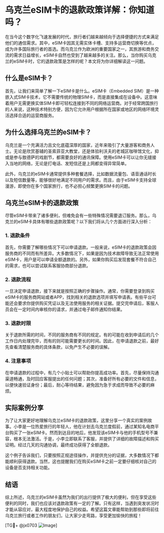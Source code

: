 # 乌克兰eSIM卡的退款政策详解：你知道吗？

在当今这个数字化飞速发展的时代，旅行者们越来越倾向于选择便捷的方式来满足他们的通信需求。其中，eSIM卡因其无需实体卡槽、支持多运营商切换等优点，成为许多国际旅行者的首选。而乌克兰作为欧洲的重要国家之一，其旅游和商务交流的需求日益增长，eSIM卡自然也受到了越来越多的关注。那么，当你购买乌克兰的eSIM卡时，它的退款政策是怎样的呢？本文将为你详细解读这一问题。

## 什么是eSIM卡？

首先，让我们来简单了解一下eSIM卡是什么。eSIM卡（Embedded SIM）是一种嵌入式SIM卡技术，它不需要传统的物理SIM卡，而是直接集成在设备中。这意味着用户无需更换实体SIM卡即可轻松连接到不同的网络运营商。对于经常跨国旅行的人来说，这种技术特别方便，因为它允许用户根据所在国家或地区的网络环境灵活选择合适的运营商服务。

## 为什么选择乌克兰的eSIM卡？

乌克兰是一个充满活力且文化底蕴深厚的国家，近年来吸引了大量游客和商务人士。无论是欣赏基辅的圣索菲亚大教堂，还是体验利沃夫的老城区咖啡馆文化，抑或是参与敖德萨的戏剧节，都需要良好的通讯保障。使用eSIM卡可以让你无缝接入当地的网络，无论是打电话、发短信还是上网都变得异常简单。

此外，乌克兰的eSIM卡通常提供多种套餐选择，比如数据流量包、语音通话时长以及短信数量等，能够很好地满足不同用户的需求。而且，由于eSIM卡支持全球漫游，即使你在多个国家旅行，也不必担心频繁更换SIM卡的问题。

## 乌克兰eSIM卡的退款政策

尽管eSIM卡带来了诸多便利，但难免会有一些特殊情况需要退订服务。那么，乌克兰的eSIM卡具体有哪些退款政策呢？以下我们将从几个方面进行深入分析：

### 1. 退款条件

首先，你需要了解哪些情况下可以申请退款。一般来说，eSIM卡的退款政策会因服务商的不同而有所差异。大多数情况下，如果是因为技术故障导致无法正常使用eSIM卡，用户是可以申请全额退款的。另外，如果你购买后发现套餐不符合自己的需求，也可以尝试联系客服协商部分退款。

### 2. 退款流程

一旦决定申请退款，接下来就是按照正确的步骤操作。通常，你需要登录到购买eSIM卡的服务商网站或者APP，找到相关的退款选项并填写申请表。有些平台可能还会要求你提供购买凭证以及无法使用服务的相关证据。提交完申请后，客服人员会在一定时间内审核你的请求，并通过电子邮件通知你结果。

### 3. 退款时限

关于退款所需的时间，不同的服务商有不同的规定。有的可能在收到申请后的几个工作日内处理完毕，而有的则可能需要更长的时间。因此，在申请退款之前，最好先查看清楚服务商的具体条款，以免产生不必要的误解。

### 4. 注意事项

在申请退款的过程中，有几个小贴士可以帮助你提高成功率。首先，尽量保持沟通渠道畅通，及时回应客服提出的任何问题；其次，准备好所有必要的文件和信息，以便快速验证身份；最后，耐心等待结果，避免因为急于求成而导致不必要的麻烦。

## 实际案例分享

为了让大家更好地理解乌克兰eSIM卡的退款政策，这里分享一个真实的案例故事。小李是一位热爱旅行的年轻人，他在计划去乌克兰度假前，通过某知名电商平台购买了一张eSIM卡。然而到达目的地后，他发现该eSIM卡与他的手机型号不兼容，根本无法激活。于是，小李立即联系了客服，并提供了详细的故障描述和购买证明。经过几天的沟通协调，最终成功获得了全额退款。

这个例子告诉我们，只要按照正规途径操作，并提供充分的证据，大多数情况下都能顺利获得退款。当然，这也提醒我们在购买eSIM卡之前一定要仔细核对自己的设备是否支持相关功能。

## 结语

综上所述，乌克兰的eSIM卡虽然为我们的出行提供了极大的便利，但在享受这些便利的同时，我们也应该对退款政策有一定的了解。只有这样，当遇到突发状况时才能从容应对，最大程度地保护自己的权益。希望这篇文章能帮助到那些即将前往乌克兰旅行或者工作的朋友们，让大家少走弯路，享受更加愉快的旅程！

[TG💪+ @jx0703 ![Image](https://github.com/user-attachments/assets/dbca1d08-cadb-493c-b0ec-ad6f7a83f270)]